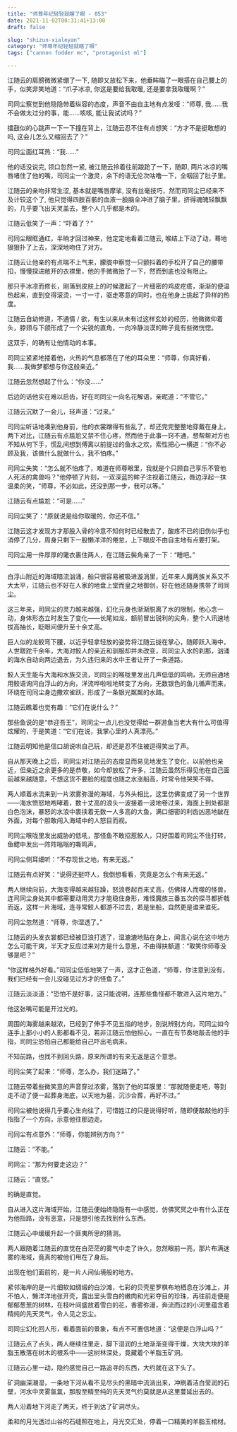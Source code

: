 ```yaml
---
title: "师尊年纪轻轻就瞎了眼 - 053"
date: 2021-11-02T00:31:41+13:00
draft: false

slug: "shizun-xialeyan"
category: "师尊年纪轻轻就瞎了眼"
tags: ["cannon fodder mc", "protagonist ml"]

---
```

江随云的肩膀微微紧绷了一下, 随即又放松下来，他垂眸瞄了一眼搭在自己腰上的手，似笑非笑地道：“爪子冰凉, 你这是要给我取暖, 还是要拿我取暖啊？”

司同尘察觉到他隐隐带着纵容的态度，声音不由自主地有点发哑：“师尊, 我……我不会做太过分的事，能……咳咳, 能让我试试吗？”

擂鼓似的心跳声一下一下撞在背上，江随云忍不住有点想笑：“方才不是挺敢想的吗, 这会儿怎么又缩回去了？”

司同尘面红耳热：“我……”

他的话没说完, 领口忽然一紧, 被江随云拎着往前踉跄了一下，随即, 两片冰凉的嘴唇堵住了他的嘴，司同尘一个激灵，余下的语无伦次咕噜一下，全咽回了肚子里。

江随云的亲吻非常生涩, 基本就是嘴唇摩挲, 没有丝毫技巧，然而司同尘已经来不及计较这个了, 他只觉得四肢百骸的血液一股脑全冲进了脑子里，挤得魂魄轻飘飘的，几乎要飞出天灵盖去，整个人几乎都是木的。

江随云低笑了一声：“吓着了？”

司同尘眼眶通红，半晌才回过神来，他定定地看着江随云, 喉结上下动了动，蓦地狠狠扑了上去，深深地吻住了对方。

江随云让他亲的有点喘不上气来，朦胧中察觉一只颤抖着的手松开了自己的腰带扣，慢慢探进敞开的衣襟里，他的手微微抬了一下，然而到底也没有阻止。

那只手冰凉而修长，刚落到皮肤上的时候激起了一片细密的鸡皮疙瘩，渐渐的便温热起来，直到变得滚烫，一寸一寸，驱走寒意的同时，也在他身上挑起了异样的热度。

江随云自幼修道，不通情 / 欲，有生以来从未有过这样玄妙的经历，他微微仰着头，脖颈与下颌形成了一个尖锐的直角，一向冷静淡漠的眸子竟有些微恍惚。

这双手，的确有让他情动的本事。

司同尘紧紧地搂着他，火热的气息都落在了他的耳朵里：“师尊，你真好看，我……我做梦都想与你这般亲近。”

江随云忽然想起了什么：“你没……”

后边的话他实在难以启齿，好在司同尘一向名花解语，亲昵道：“不管它。”

江随云沉默了一会儿，轻声道：“过来。”

司同尘听话地凑到他身前，他的衣裳蹭得有些乱了，却还完完整整地穿戴在身上，两下对比，江随云有点尴尬又禁不住心疼，然而他于此事一窍不通，想帮帮对方也不知从何下手，慌乱间想到傅离以前提过的鱼水之欢，索性把心一横道：“你不必顾及我，该做什么就做什么，我不怕疼。”

司同尘失笑：“怎么就不怕疼了，难道在师尊眼里，我就是个只顾自己享乐不管他人死活的禽兽吗？”他停顿了片刻，一双深蓝的眸子注视着江随云，唇边浮起一抹温柔的笑，“师尊，不必如此，还没到那一步，我可以等。”

江随云有点尴尬：“可是……”

司同尘笑了：“原就说是给你取暖的，你还不信。”

江随云这才发现方才那股入骨的冷意不知何时已经散去了，酸疼不已的旧伤似乎也消停了几分，周身只剩下一股懒洋洋的倦怠，上下眼皮不由自主地有点要打架。

司同尘用一件厚厚的氅衣裹住两人，在江随云鬓角亲了一下：“睡吧。”

--------------------------------------------------------

白浮山附近的海域暗流汹涌，船只很容易被吸进漩涡里，近年来人魔两族关系又不大太平，江随云也不好在人家的地盘上堂而皇之地御剑，好在他还随身携带了司同尘。

这三年来，司同尘的灵力越来越强，幻化元身也渐渐脱离了水的限制，他心念一动，身体形态立时发生了变化——长尾如龙，额前冒出锐利的尖角，整个人讯速地拔高抽长，眨眼间便升至十余丈高。

巨人似的龙鲛弯下腰，以近乎轻拿轻放的姿势将江随云拢在掌心，随即跃入海中，人世蹉跎千余年，大海对鲛人的亲近和驯服却并未改变，司同尘入水的刹那，汹涌的海水自动向两边退去，为久违归来的水中王者让开了一条道路。

鲛人天生能与大海和水族交流，司同尘的喉咙里发出几声低低的鸣响，无师自通地用鲛语询问白浮山的方向，洋流哗啦啦地转变了方向，无数银色的鱼儿循声而来，环绕在司同尘身边撒欢雀跃，形成了一条银光粼粼的水路。

江随云瞧着也觉有趣：“它们在说什么？”

那些鱼说的是“恭迎吾王”，司同尘一点儿也没觉得给一群游鱼当老大有什么可值得炫耀的，于是笑道：“它们在说，我掌心里的人真漂亮。”

江随云明知他是信口胡说哄自己玩，却还是忍不住被逗得笑出了声。

自从那天晚上之后，司同尘对江随云的态度显而易见地发生了变化，以前他也亲近，但亲近之余更多的是恭敬，如今却放松了许多，江随云虽然乐得见他在自己面前越来越随意，不想这货不要脸的程度也随之水涨船高，时常令他哭笑不得。

两人顺着水流来到一片浓雾弥漫的海域，与外头相比，这里仿佛变成了另一个世界——海水愤怒地咆哮着，数十丈高的浪头一波接着一波地卷过来，海面上到处都是白色泡沫，暴怒的水浪中裹挟着无数一人多高的大鱼，满口细密的利齿凶恶地龇在外面，对每个胆敢闯入海域中的人怒目而视。

司同尘喉咙里发出威胁的低吼，那怪鱼不敢招惹鲛人，只好围着司同尘不住打转，鱼鳃中发出一阵阵嗡嗡的嘶鸣声。

司同尘侧耳细听：“不存现世之地，有来无返。”

江随云有点好笑：“说得还挺吓人，我倒想看看，究竟是怎么个有来无返。”

两人继续向前，大海变得越来越狂躁，怒浪卷起百来丈高，仿佛择人而噬的怪兽，连司同尘身处其中都需要动用灵力才能稳住身形，难怪魔族三番五次的探寻都折戟而返，这样一片海域，连寻常鲛人都游不过去，若是坐船，自然更是谁来谁死。

司同尘忽然道：“师尊，你湿透了。”

江随云的头发衣裳都已经被巨浪打透了，湿漉漉地贴在身上，闻言心说在这中地方怎么可能干爽，半天才反应过来对方是什么意思，不由得扶额道：“取笑你师尊没够是吧？”

“你这样格外好看。”司同尘低低地笑了一声，这才正色道，“师尊，你注意到没有，我们已经有一会儿没碰见过方才的怪鱼了。”

江随云淡淡道：“恐怕不是好事，这只能说明，连那些鱼怪都不敢进入这片地方。”

他这张嘴可能是开过光的。

周围的海雾越来越浓，已经到了伸手不见五指的地步，别说辨别方向，司同尘如今连手上那小小的人影都看不见，若非江随云怕他担心，一直在有节奏地敲击他的手指，司同尘恐怕自己都能给自己吓出毛病来。

不知前路，也找不到回头路，原来所谓的有来无返是这个意思。

司同尘笑了起来：“师尊，怎么办，我们迷路了。”

江随云带着些微笑意的声音穿过浓雾，落到了他的耳膜里：“那就随便走吧，等到走不动了便一起葬身海底，以天地为墓，沉沙合葬，再好不过。”

司同尘被他说得几乎要心生向往了，可惜姓江的只是说得好听，随即便敲敲他的手指指了一个方向，示意他往那边走。

司同尘有点意外：“师尊，你能辨别方向？”

江随云：“不能。”

司同尘：“那为何要走这边？”

江随云：“直觉。”

的确是直觉。

自从进入这片海域开始，江随云便始终隐隐有一中感觉，仿佛冥冥之中有什么正在为他指路，没有恶意，只是想引他去找到什么东西。

江随云心中缓缓升起一个匪夷所思的猜测。

两人跟随着江随云的直觉在白茫茫的雾气中走了许久，忽然眼前一亮，那片布满迷雾的海域，竟真的被他们甩在了身后。

出现在他们面前的，是一片人间仙境般的地方。

紧邻海岸的是一片细软如绸缎的白沙滩，七彩的贝壳星罗棋布地栖息在沙滩上，并不怕人，懒洋洋地张开壳，露出里头雪白的嫩肉和光彩夺目的珍珠，再往前走便是郁郁葱葱的树林，在枝叶间盛放着雪白的花，香雾弥漫，奔流而过的小河里蕴含着精纯的先天灵气，令人见之忘尘。

司同尘幻化回人形，看着面前的景象，有点不可置信地道：“这便是白浮山吗？”

江随云点了点头，两人继续往里走，脚下湿润的土地渐渐变得干燥，大块大块的羊脂玉散落在树木的根系中——这树林深处，竟藏着个羊脂玉矿洞。

江随云心里一动，隐约感觉自己一路追寻的东西，大约就在这下头了。

矿洞幽深潮湿，一条地下河从看不见尽头的黑暗中流淌出来，冲刷着洁白莹润的石壁，河水中灵雾氤氲，那股至精至纯的先天灵气约莫就是从这里蔓延出去的。

两人沿着地下河走了两天，终于到达了矿洞尽头。

柔和的月光透过山谷的石缝照在地上，月光交汇处，停着一口精美的羊脂玉棺材。
